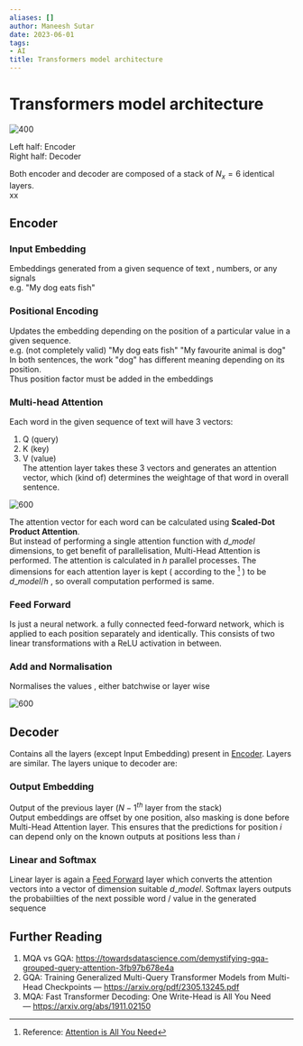 ```yaml
---
aliases: []
author: Maneesh Sutar
date: 2023-06-01
tags:
- AI
title: Transformers model architecture
---
```


# Transformers model architecture

![400](Artifacts/Transformers_architecture.jpeg)

Left half: Encoder  
Right half: Decoder

Both encoder and decoder are composed of a stack of $N_x = 6$ identical layers.  
xx

## Encoder

### Input Embedding

Embeddings generated from a given sequence of text , numbers, or any signals  
e.g. "My dog eats fish"

### Positional Encoding

Updates the embedding depending on the position of a particular value in a given sequence.  
e.g. (not completely valid) "My dog eats fish" "My favourite animal is dog"  
In both sentences, the work "dog" has different meaning depending on its position.  
Thus position factor must be added in the embeddings

### Multi-head Attention

Each word in the given sequence of text will have 3 vectors:

1. Q (query)
1. K (key)
1. V (value)  
   The attention layer takes these 3 vectors and generates an attention vector, which (kind of) determines the weightage of that word in overall sentence.

![600](Artifacts/Multi_head_attention.jpeg)

The attention vector for each word can be calculated using **Scaled-Dot Product Attention**.  
But instead of performing a single attention function with $d\_{model}$ dimensions, to get benefit of parallelisation, Multi-Head Attention is performed. The attention is calculated in $h$ parallel processes. The dimensions for each attention layer is kept ( according to the [^1] ) to be $d\_{model} / h$ , so overall computation performed is same.

[^1]: Reference: [Attention is All You Need](https://arxiv.org/abs/1706.03762)

### Feed Forward

Is just a neural network. a fully connected feed-forward network, which is applied to each position separately and identically. This consists of two linear transformations with a ReLU activation in between.

### Add and Normalisation

Normalises the values , either batchwise or layer wise

![600](Artifacts/normalization_types.jpeg)

## Decoder

Contains all the layers (except Input Embedding) present in [Encoder](#encoder). Layers are similar. The layers unique to decoder are:

### Output Embedding

Output of the previous layer ($N-1 ^{th}$ layer from the stack)  
Output embeddings are offset by one position, also masking is done before Multi-Head Attention layer. This ensures that the predictions for position $i$ can depend only on the known outputs at positions less than $i$

### Linear and Softmax

Linear layer is again a [Feed Forward](#feed-forward) layer which converts the attention vectors into a vector of dimension suitable $d\_{model}$. Softmax layers outputs the probabiilties of the next possible word / value in the generated sequence

## Further Reading

1. MQA vs GQA: <https://towardsdatascience.com/demystifying-gqa-grouped-query-attention-3fb97b678e4a>
1. GQA: Training Generalized Multi-Query Transformer Models from Multi-Head Checkpoints — <https://arxiv.org/pdf/2305.13245.pdf>
1. MQA: Fast Transformer Decoding: One Write-Head is All You Need — <https://arxiv.org/abs/1911.02150>
